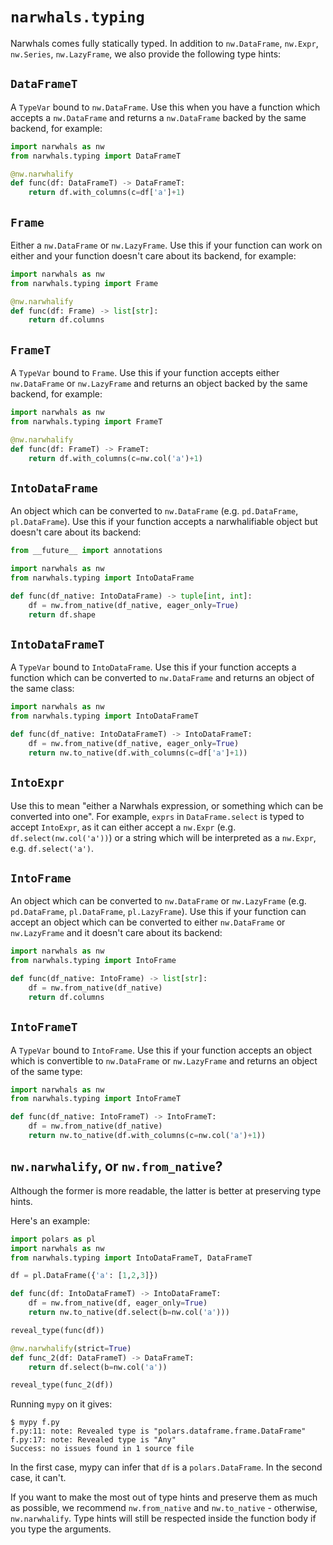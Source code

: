 # `narwhals.typing`

Narwhals comes fully statically typed. In addition to `nw.DataFrame`, `nw.Expr`,
`nw.Series`, `nw.LazyFrame`, we also provide the following type hints:

## `DataFrameT`
A `TypeVar` bound to `nw.DataFrame`. Use this when you have a function which
accepts a `nw.DataFrame` and returns a `nw.DataFrame` backed by the same backend, for example:

  ```python
  import narwhals as nw
  from narwhals.typing import DataFrameT

  @nw.narwhalify
  def func(df: DataFrameT) -> DataFrameT:
      return df.with_columns(c=df['a']+1)
  ```

## `Frame`

Either a `nw.DataFrame` or `nw.LazyFrame`. Use this if your function can work on
either and your function doesn't care about its backend, for example:

  ```python
  import narwhals as nw
  from narwhals.typing import Frame

  @nw.narwhalify
  def func(df: Frame) -> list[str]:
      return df.columns
  ```

## `FrameT`
A `TypeVar` bound to `Frame`. Use this if your function accepts either `nw.DataFrame`
or `nw.LazyFrame` and returns an object backed by the same backend, for example:

  ```python
  import narwhals as nw
  from narwhals.typing import FrameT

  @nw.narwhalify
  def func(df: FrameT) -> FrameT:
      return df.with_columns(c=nw.col('a')+1)
  ```

## `IntoDataFrame`
An object which can be converted to `nw.DataFrame` (e.g. `pd.DataFrame`, `pl.DataFrame`).
Use this if your function accepts a narwhalifiable object but doesn't care about its backend:

  ```python
  from __future__ import annotations

  import narwhals as nw
  from narwhals.typing import IntoDataFrame

  def func(df_native: IntoDataFrame) -> tuple[int, int]:
      df = nw.from_native(df_native, eager_only=True)
      return df.shape
  ```

## `IntoDataFrameT`
A `TypeVar` bound to `IntoDataFrame`. Use this if your function accepts
a function which can be converted to `nw.DataFrame` and returns an object of the same
class:

  ```python
  import narwhals as nw
  from narwhals.typing import IntoDataFrameT

  def func(df_native: IntoDataFrameT) -> IntoDataFrameT:
      df = nw.from_native(df_native, eager_only=True)
      return nw.to_native(df.with_columns(c=df['a']+1))
  ```

## `IntoExpr`
Use this to mean "either a Narwhals expression, or something
which can be converted into one". For example, `exprs` in `DataFrame.select` is
typed to accept `IntoExpr`, as it can either accept a `nw.Expr` (e.g. `df.select(nw.col('a'))`)
or a string which will be interpreted as a `nw.Expr`, e.g. `df.select('a')`.

## `IntoFrame`
An object which can be converted to `nw.DataFrame` or `nw.LazyFrame`
(e.g. `pd.DataFrame`, `pl.DataFrame`, `pl.LazyFrame`). Use this if your function can accept
an object which can be converted to either `nw.DataFrame` or `nw.LazyFrame` and it doesn't
care about its backend:

```python
import narwhals as nw
from narwhals.typing import IntoFrame

def func(df_native: IntoFrame) -> list[str]:
    df = nw.from_native(df_native)
    return df.columns
```

## `IntoFrameT`
A `TypeVar` bound to `IntoFrame`. Use this if your function accepts an
object which is convertible to `nw.DataFrame` or `nw.LazyFrame` and returns an object
of the same type:

  ```python
  import narwhals as nw
  from narwhals.typing import IntoFrameT

  def func(df_native: IntoFrameT) -> IntoFrameT:
      df = nw.from_native(df_native)
      return nw.to_native(df.with_columns(c=nw.col('a')+1))
  ```

## `nw.narwhalify`, or `nw.from_native`?

Although the former is more readable, the latter is better at preserving type hints.

Here's an example:
```python
import polars as pl
import narwhals as nw
from narwhals.typing import IntoDataFrameT, DataFrameT

df = pl.DataFrame({'a': [1,2,3]})

def func(df: IntoDataFrameT) -> IntoDataFrameT:
    df = nw.from_native(df, eager_only=True)
    return nw.to_native(df.select(b=nw.col('a')))

reveal_type(func(df))

@nw.narwhalify(strict=True)
def func_2(df: DataFrameT) -> DataFrameT:
    return df.select(b=nw.col('a'))

reveal_type(func_2(df))
```

Running `mypy` on it gives:
```console
$ mypy f.py 
f.py:11: note: Revealed type is "polars.dataframe.frame.DataFrame"
f.py:17: note: Revealed type is "Any"
Success: no issues found in 1 source file
```

In the first case, mypy can infer that `df` is a `polars.DataFrame`. In the second case, it can't.

If you want to make the most out of type hints and preserve them as much as possible, we recommend
`nw.from_native` and `nw.to_native` - otherwise, `nw.narwhalify`. Type hints will still be respected
inside the function body if you type the arguments.
